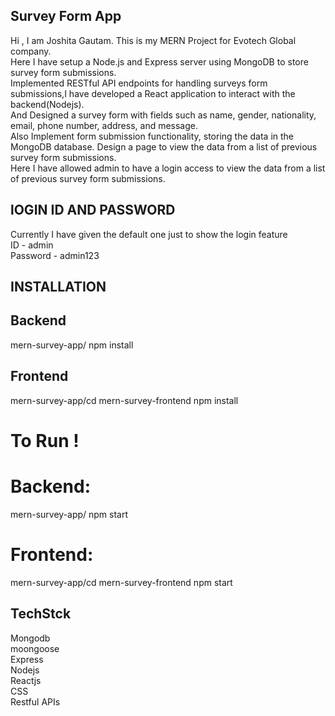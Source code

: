 ## Survey Form App <br>

Hi , I am Joshita Gautam. This is my MERN Project for Evotech Global company. <br>
Here I have setup a Node.js and Express server using MongoDB to store survey form submissions.<br>
Implemented RESTful API endpoints for handling surveys form submissions,I have developed a React application to interact with the backend(Nodejs).<br>
And Designed a survey form with fields such as name, gender, nationality, email, phone number, address, and
message. <br>
Also Implement form submission functionality, storing the data in the MongoDB database. Design a page to view the data from a list of previous survey form submissions. <br>
Here I have allowed admin to have a login access to view the data from a list of previous survey form submissions.<br>

## lOGIN ID AND PASSWORD<br>
Currently I have given the default one just to show the login feature<br>
ID - admin <br>
Password - admin123<br>

## INSTALLATION
## Backend
mern-survey-app/
npm install

## Frontend
mern-survey-app/cd mern-survey-frontend
npm install

# To Run !
# Backend: 
mern-survey-app/
npm start

# Frontend:
mern-survey-app/cd mern-survey-frontend
npm start

## TechStck<br>
Mongodb<br>
moongoose<br>
Express<br>
Nodejs<br>
Reactjs<br>
CSS<br>
Restful APIs<br>
